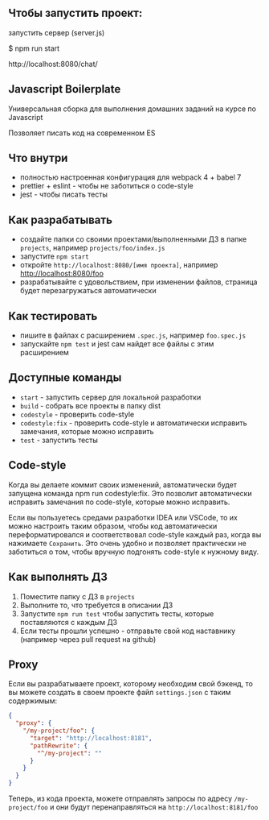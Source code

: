 ##  Чтобы запустить проект:
запустить сервер (server.js)

$ npm run start

http://localhost:8080/chat/


## Javascript Boilerplate

Универсальная сборка для выполнения домашних заданий на курсе по Javascript

Позволяет писать код на современном ES

## Что внутри

- полностью настроенная конфигурация для webpack 4 + babel 7
- prettier + eslint - чтобы не заботиться о code-style
- jest - чтобы писать тесты

## Как разрабатывать

- создайте папки со своими проектами/выполненными ДЗ в папке `projects`, например `projects/foo/index.js`
- запустите `npm start`
- откройте `http://localhost:8080/[имя проекта]`, например [http://localhost:8080/foo](http://localhost:8080/foo)
- разрабатывайте с удовольствием, при изменении файлов, страница будет перезагружаться автоматически

## Как тестировать

- пишите в файлах с расширением `.spec.js`, например `foo.spec.js`
- запускайте `npm test` и jest сам найдет все файлы с этим расширением

## Доступные команды

- `start` - запустить сервер для локальной разработки
- `build` - собрать все проекты в папку dist
- `codestyle` - проверить code-style
- `codestyle:fix` - проверить code-style и автоматически исправить замечания, которые можно исправить
- `test` - запустить тесты

## Code-style

Когда вы делаете коммит своих изменений, автоматически будет запущена команда npm run codestyle:fix.
Это позволит автоматически исправить замечания по code-style, которые можно исправить.

Если вы пользуетесь средами разработки IDEA или VSCode, то их можно настроить таким образом, чтобы код автоматически переформатировался и соответствовал code-style каждый раз, когда вы нажимаете `Сохранить`.
Это очень удобно и позволяет практически не заботиться о том, чтобы вручную подгонять code-style к нужному виду.

## Как выполнять ДЗ

1. Поместите папку с ДЗ в `projects`
2. Выполните то, что требуется в описании ДЗ
3. Запустите `npm run test` чтобы запустить тесты, которые поставляются с каждым ДЗ
4. Если тесты прошли успешно - отправьте свой код наставнику (например через pull request на github)

## Proxy

Если вы разрабатываете проект, которому необходим свой бэкенд, то вы можете создать в своем проекте файл `settings.json` с таким содержимым:

```json
{
  "proxy": {
    "/my-project/foo": {
      "target": "http://localhost:8181",
      "pathRewrite": {
        "^/my-project": ""
      }
    }
  }
}
```

Теперь, из кода проекта, можете отправлять запросы по адресу `/my-project/foo` и они будут перенаправляться на `http://localhost:8181/foo` 
